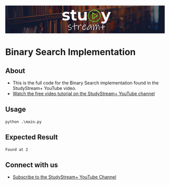 
![Study Stream Plus logo](/img/repo-logo.png)

# Binary Search Implementation

## About
- This is the full code for the Binary Search implementation found in the StudyStream+ YouTube video.
- [Watch the free video tutorial on the StudyStream+ YouTube channel](https://youtu.be/u46nNK4lmeE)

## Usage
```
python .\main.py
```

## Expected Result

```
Found at 2
```

## Connect with us
- [Subscribe to the StudyStream+ YouTube Channel](https://www.youtube.com/channel/UCrj5u3y1gT93MaMqCpO1LPg?%20sub_confirmation=1)